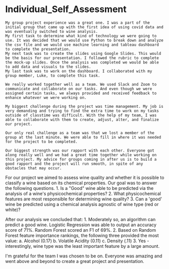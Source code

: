 # Individual_Self_Assessment


	My group project experience was a great one. I was a part of the initial group that came up with the first idea of using covid data and was eventually switched to wine analysis.
	My first task to determine what kind of technology we were going to use. It was decided that we would use Python to break down and analyze the csv file and we would use machine learning and tableau dashboard to complete the presentation. 
	My next task was to create the slides using Google Slides. This would be the basis for our presentation. I followed the rubric to complete the mock-up slides. Once the analysis was completed we would be able to add data and visuals to the slides. 
	My last task was to work on the dashboard. I collaborated with my group member, Luke, to complete this task.

	We really worked together well as a team. We used Slack and Zoom to communicate and collaborate on our tasks. And even though we were assigned certain tasks, we always provided and received feedback to enhance whatever we were working on. 

	My biggest challenge during the project was time management. My job is very demanding and trying to find the extra time to work on my tasks outside of classtime was difficult. With the help of my team, I was able to collaborate with them to create, adjust, alter, and finalize our project. 

	Our only real challenge as a team was that we lost a member of the group at the last minute. We were able to fill in where it was needed for the project to be completed. 

	Our biggest strength was our rapport with each other. Everyone got along really well and we had a great time together while working on this project. My advice for groups coming in after us is to build a good rapport and the project will run smooth, in spite of any obstacles that may occur. 

For our project we aimed to assess wine quality and whether it is possible to classify a wine based on its chemical properties. Our goal was to answer the following questions.
	1. Is a "Good" wine able to be predicted via the analysis of a wine's physicochemical properties?
	2. What physicochemical features are most responsible for determining wine quality?
	3. Can a 'good' wine be predicted using a chemical analysis agnostic of wine type (red or white)?

After our analysis we concluded that:
	1. Moderately so, an algorithm can predict a good wine. Logistic Regression was able to output an 	accuracy score of 71%. Random Forest scored an F1 of 69%.
	2. Based on Random Forest feature importance rankings, the following three provided the most 	value:
		a. Alcohol (0.17)
		b. Volatile Acidity (0.11)
		c. Density (.11)
	3. Yes - interestingly, wine type was the least important feature by a large amount.

I'm grateful for the team I was chosen to be on. Everyone was amazing and went above and beyond to create a great project and presentation.
